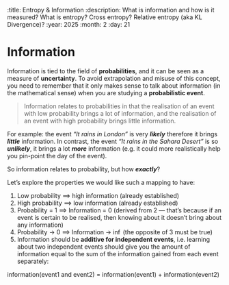 :title: Entropy & Information
:description: What is information and how is it measured? What is entropy? Cross entropy? Relative entropy (aka KL Divergence)?
:year: 2025
:month: 2
:day: 21


# Information

Information is tied to the field of **probabilities**, and it can be seen as a measure of **uncertainty**. To avoid extrapolation and misuse of this concept, you need to remember that it only makes sense to talk about information (in the mathematical sense) when you are studying a **probabilistic event**.

> Information relates to probabilities in that the realisation of an event with low probability brings a lot of information, and the realisation of an event with high probability brings little information.

For example: the event *“It rains in London”* is very ***likely*** therefore it brings ***little*** information. In contrast, the event *“It rains in the Sahara Desert”* is so ***unlikely***, it brings a lot ***more*** information (e.g. it could more realistically help you pin-point the day of the event).

So information relates to probability, but how ***exactly***?

Let’s explore the properties we would like such a mapping to have:

1. Low probability $\implies$ high information (already established)
2. High probability $\implies$ low information (already established)
3. Probability = 1 $\implies$ Information = 0 (derived from 2 — that’s because if an event is certain to be realised, then knowing about it doesn’t bring about any information)
4. Probability → 0 $\implies$ Information → $\inf$ (the opposite of 3 must be true)
5. Information should be **additive for independent events**, i.e. learning about two independent events should give you the amount of information equal to the sum of the information gained from each event separately:

information(event1 and event2) = information(event1) + information(event2)

